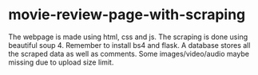 # movie-review-page-with-scraping
The webpage is made using html, css and js. The scraping is done using beautiful soup 4. Remember to install bs4 and flask. A database stores all the scraped data as well as comments. Some images/video/audio maybe missing due to upload size limit.
